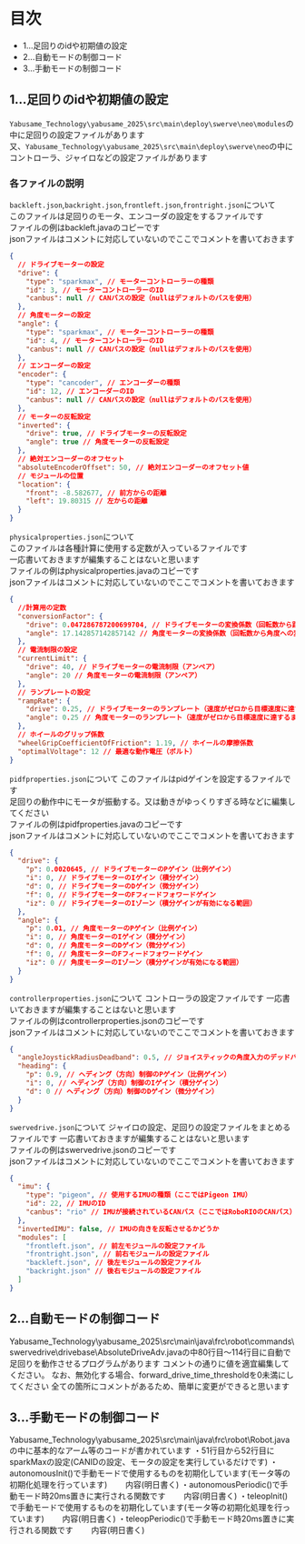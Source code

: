 # 目次

+ 1...足回りのidや初期値の設定
+ 2...自動モードの制御コード
+ 3...手動モードの制御コード

## 1...足回りのidや初期値の設定

`Yabusame_Technology\yabusame_2025\src\main\deploy\swerve\neo\modules`の中に足回りの設定ファイルがあります  
又、`Yabusame_Technology\yabusame_2025\src\main\deploy\swerve\neo`の中にコントローラ、ジャイロなどの設定ファイルがあります

### 各ファイルの説明

`backleft.json`,`backright.json`,`frontleft.json`,`frontright.json`について  
このファイルは足回りのモータ、エンコーダの設定をするファイルです  
ファイルの例はbackleft.javaのコピーです  
jsonファイルはコメントに対応していないのでここでコメントを書いておきます

``` json
{
  // ドライブモーターの設定
  "drive": {
    "type": "sparkmax", // モーターコントローラーの種類
    "id": 3, // モーターコントローラーのID
    "canbus": null // CANバスの設定（nullはデフォルトのバスを使用）
  },
  // 角度モーターの設定
  "angle": {
    "type": "sparkmax", // モーターコントローラーの種類
    "id": 4, // モーターコントローラーのID
    "canbus": null // CANバスの設定（nullはデフォルトのバスを使用）
  },
  // エンコーダーの設定
  "encoder": {
    "type": "cancoder", // エンコーダーの種類
    "id": 12, // エンコーダーのID
    "canbus": null // CANバスの設定（nullはデフォルトのバスを使用）
  },
  // モーターの反転設定
  "inverted": {
    "drive": true, // ドライブモーターの反転設定
    "angle": true // 角度モーターの反転設定
  },
  // 絶対エンコーダーのオフセット
  "absoluteEncoderOffset": 50, // 絶対エンコーダーのオフセット値
  // モジュールの位置
  "location": {
    "front": -8.582677, // 前方からの距離
    "left": 19.80315 // 左からの距離
  }
}
```

`physicalproperties.json`について  
このファイルは各種計算に使用する定数が入っているファイルです  
一応書いておきますが編集することはないと思います  
ファイルの例はphysicalproperties.javaのコピーです  
jsonファイルはコメントに対応していないのでここでコメントを書いておきます

```json
{
  //計算用の定数
  "conversionFactor": {
    "drive": 0.047286787200699704, // ドライブモーターの変換係数（回転数から距離への変換）
    "angle": 17.142857142857142 // 角度モーターの変換係数（回転数から角度への変換）
  },
  // 電流制限の設定
  "currentLimit": {
    "drive": 40, // ドライブモーターの電流制限（アンペア）
    "angle": 20 // 角度モーターの電流制限（アンペア）
  },
  // ランプレートの設定
  "rampRate": {
    "drive": 0.25, // ドライブモーターのランプレート（速度がゼロから目標速度に達するまでの時間、秒）
    "angle": 0.25 // 角度モーターのランプレート（速度がゼロから目標速度に達するまでの時間、秒）
  },
  // ホイールのグリップ係数
  "wheelGripCoefficientOfFriction": 1.19, // ホイールの摩擦係数
  "optimalVoltage": 12 // 最適な動作電圧（ボルト）
}
```

`pidfproperties.json`について
このファイルはpidゲインを設定するファイルです  
足回りの動作中にモータが振動する。又は動きがゆっくりすぎる時などに編集してください  
ファイルの例はpidfproperties.javaのコピーです  
jsonファイルはコメントに対応していないのでここでコメントを書いておきます

```json
{
  "drive": {
    "p": 0.0020645, // ドライブモーターのPゲイン（比例ゲイン）
    "i": 0, // ドライブモーターのIゲイン（積分ゲイン）
    "d": 0, // ドライブモーターのDゲイン（微分ゲイン）
    "f": 0, // ドライブモーターのFフィードフォワードゲイン
    "iz": 0 // ドライブモーターのIゾーン（積分ゲインが有効になる範囲）
  },
  "angle": {
    "p": 0.01, // 角度モーターのPゲイン（比例ゲイン）
    "i": 0, // 角度モーターのIゲイン（積分ゲイン）
    "d": 0, // 角度モーターのDゲイン（微分ゲイン）
    "f": 0, // 角度モーターのFフィードフォワードゲイン
    "iz": 0 // 角度モーターのIゾーン（積分ゲインが有効になる範囲）
  }
}
```

`controllerproperties.json`について
コントローラの設定ファイルです
一応書いておきますが編集することはないと思います  
ファイルの例はcontrollerproperties.jsonのコピーです  
jsonファイルはコメントに対応していないのでここでコメントを書いておきます

```json
{
  "angleJoystickRadiusDeadband": 0.5, // ジョイスティックの角度入力のデッドバンド（無効範囲）の半径
  "heading": {
    "p": 0.9, // ヘディング（方向）制御のPゲイン（比例ゲイン）
    "i": 0, // ヘディング（方向）制御のIゲイン（積分ゲイン）
    "d": 0 // ヘディング（方向）制御のDゲイン（微分ゲイン）
  }
}
```

`swervedrive.json`について
ジャイロの設定、足回りの設定ファイルをまとめるファイルです
一応書いておきますが編集することはないと思います  
ファイルの例はswervedrive.jsonのコピーです  
jsonファイルはコメントに対応していないのでここでコメントを書いておきます

```json
{
  "imu": {
    "type": "pigeon", // 使用するIMUの種類（ここではPigeon IMU）
    "id": 22, // IMUのID
    "canbus": "rio" // IMUが接続されているCANバス（ここではRoboRIOのCANバス）
  },
  "invertedIMU": false, // IMUの向きを反転させるかどうか
  "modules": [
    "frontleft.json", // 前左モジュールの設定ファイル
    "frontright.json", // 前右モジュールの設定ファイル
    "backleft.json", // 後左モジュールの設定ファイル
    "backright.json" // 後右モジュールの設定ファイル
  ]
}
```

## 2...自動モードの制御コード

Yabusame_Technology\yabusame_2025\src\main\java\frc\robot\commands\swervedrive\drivebase\AbsoluteDriveAdv.javaの中80行目～114行目に自動で足回りを動作させるプログラムがあります
コメントの通りに値を適宜編集してください。
なお、無効化する場合、forward_drive_time_thresholdを0未満にしてください
全ての箇所にコメントがあるため、簡単に変更ができると思います

## 3...手動モードの制御コード

Yabusame_Technology\yabusame_2025\src\main\java\frc\robot\Robot.javaの中に基本的なアーム等のコードが書かれています
・51行目から52行目にsparkMaxの設定(CANIDの設定、モータの設定を実行しているだけです)
・autonomousInit()で手動モードで使用するものを初期化しています(モータ等の初期化処理を行っています)
　　内容(明日書く)
・autonomousPeriodic()で手動モード時20ms置きに実行される関数です
　　内容(明日書く)
・teleopInit()で手動モードで使用するものを初期化しています(モータ等の初期化処理を行っています)
　　内容(明日書く)
・teleopPeriodic()で手動モード時20ms置きに実行される関数です
　　内容(明日書く)